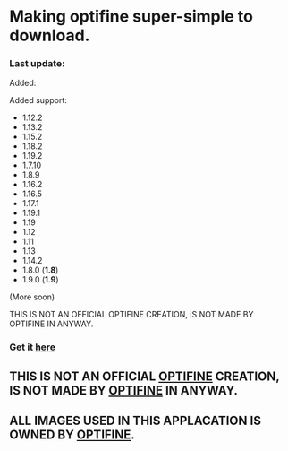 # Making optifine super-simple to download.
### Last update:
Added:

Added support:
- 1.12.2
- 1.13.2
- 1.15.2
- 1.18.2
- 1.19.2
- 1.7.10
- 1.8.9
- 1.16.2
- 1.16.5
- 1.17.1
- 1.19.1
- 1.19
- 1.12
- 1.11
- 1.13
- 1.14.2
- 1.8.0 (**1.8**)
- 1.9.0 (**1.9**)

(More soon)

THIS IS NOT AN OFFICIAL OPTIFINE CREATION, IS NOT MADE BY OPTIFINE IN ANYWAY.

### Get it [here](https://github.com/Bossgamerteam/optifine-installer/releases)
## **THIS IS NOT AN OFFICIAL [OPTIFINE](https://optifine.net) CREATION, IS NOT MADE BY [OPTIFINE](https://optifine.net) IN ANYWAY.**
## **ALL IMAGES USED IN THIS APPLACATION IS OWNED BY [OPTIFINE](https://optifine.net).**
